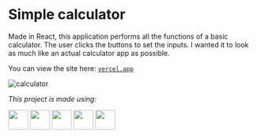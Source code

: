 # Simple calculator

Made in React, this application performs all the functions of a basic calculator. The user clicks the buttons to set the inputs. I wanted it to look as much like an actual calculator app as possible.

You can view the site here: <a href="https://calculator-liard-eight.vercel.app/">`vercel.app`</a>

![calculator](https://github.com/EoghainOB/Calculator/assets/110406695/74b15bd4-c092-4407-8912-045c33bcb532)

<i>This project is made using: </i>

<div>
    <img height=40 src="https://cdn.jsdelivr.net/gh/devicons/devicon/icons/javascript/javascript-original.svg"/>
    <img height=40 src="https://cdn.jsdelivr.net/gh/devicons/devicon/icons/nodejs/nodejs-original.svg" />
    <img height=40 src="https://cdn.jsdelivr.net/gh/devicons/devicon/icons/react/react-original.svg" />
    <img height=40 src="https://cdn.jsdelivr.net/gh/devicons/devicon/icons/html5/html5-original.svg" />
    <img height=40 src="https://cdn.jsdelivr.net/gh/devicons/devicon/icons/css3/css3-original.svg" />
</div>
